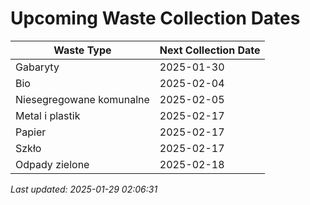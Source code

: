 # Upcoming Waste Collection Dates

| Waste Type | Next Collection Date |
|------------|----------------------|
| Gabaryty | 2025-01-30 |
| Bio | 2025-02-04 |
| Niesegregowane komunalne | 2025-02-05 |
| Metal i plastik | 2025-02-17 |
| Papier | 2025-02-17 |
| Szkło | 2025-02-17 |
| Odpady zielone | 2025-02-18 |


*Last updated: 2025-01-29 02:06:31*
